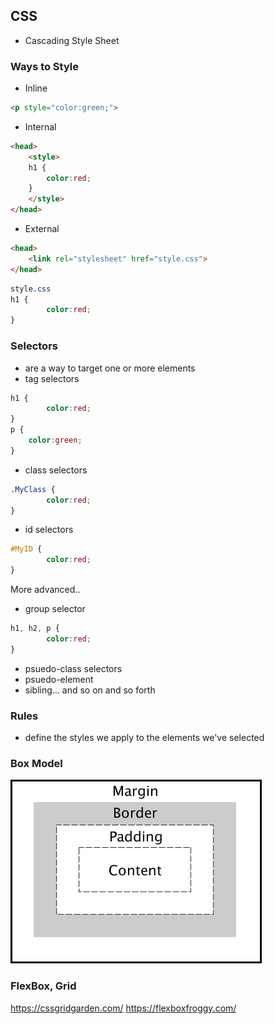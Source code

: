 ## CSS
- Cascading Style Sheet

### Ways to Style
- Inline
```html
<p style="color:green;">
```
- Internal
```html
<head>
    <style>
    h1 {
        color:red;
    }
    </style>
</head>
```
- External
```html
<head>
    <link rel="stylesheet" href="style.css">
</head>
```
```css
style.css
h1 {
        color:red;
}
```

### Selectors
- are a way to target one or more elements
- tag selectors
```css
h1 {
        color:red;
}
p {
    color:green;
}
```
- class selectors
```css
.MyClass {
        color:red;
}
```
- id selectors
```css
#MyID {
        color:red;
}
```
  
More advanced..
- group selector
```css
h1, h2, p {
        color:red;
}
```
- psuedo-class selectors
- psuedo-element
- sibling... and so on and so forth

### Rules
- define the styles we apply to the elements we've selected

### Box Model
![BoxModel](BoxModel.png)

### FlexBox, Grid
https://cssgridgarden.com/
https://flexboxfroggy.com/